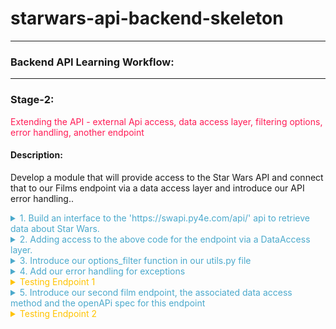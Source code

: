 
# starwars-api-backend-skeleton

---

### Backend API Learning Workflow:

---
### Stage-2:
<span style="color:#FF1B55FF">Extending the API - external Api access, data access layer, filtering options, error handling, another endpoint</span>

#### Description: 
Develop a module that will provide access to the Star Wars API and connect that to our Films endpoint via a data access layer and introduce our API error handling..

<details>
<summary style="color:#4ba9cc">1. Build an interface to the 'https://swapi.py4e.com/api/' api to retrieve data about Star Wars.</summary>

For this module we shall build a class, a star wars object that provides us access to an external source of Star Wars data.

>Copy the code below into the starwars.py file.

```python
# -*- coding: utf-8 -*-

# ------------------------------------------------
#    External imports
# ------------------------------------------------

import asyncio
import aiohttp
import requests

# ------------------------------------------------
#    Python Imports
# ------------------------------------------------

# ------------------------------------------------
#     Module Imports
# ------------------------------------------------
from errors.v1.handlers import ApiError

# ------------------------------------------------
#    Script Wide Variables
# ------------------------------------------------
URL = 'https://swapi.py4e.com/api/'


# ------------------------------------------------
#          CLASSES START HERE
# ------------------------------------------------


class StarWars(object):
    """
        Star Wars object
        Facilitates Async Calls to the swapi api for retrieval of star wars data.
        All methods are static helper functions with the exception of request_data.
        The request_data function is used to retrieve star wars data and called via api
        StarWars class object instance.
    """

    def __init__(self, **kwargs):

        # Variables used for each instance of the class.
        self.swars_data = []
  ```
   
Above you can see that we have a class called StarWars and an \_\_init__\ method. This method is used to 
add any variables to all new star wars objects.

Here you can see that we set the object variable swars_data to an empty list. We will see how this is used later.

Look at the 'External Imports' near the top of the page.

```python
import asyncio
import aiohttp
import requests
```

In this module we shall use two types of methods to send requests. Let's look at them in order of least complexity.

1. A synchronous request via the third import in the list - the package 'requests'.

   'requests' is a well known python package that handles requests to any reachable service.

   When your code makes a synchronous request it does not return until it receives the response blocking any further
   processing, i.e. you have to wait for the response before continuing.

   We will use this kind of request when we require a single record from the Star Wars API.
   
   
#### A synchronous Request
    
![](images/syncio-requests.drawio.png)

2. Asynchronous requests via the packages asyncio and aiohttp.
   We use asyncio along with aiohttp to create a set of input output tasks, i.e. in this case calls to the Star Wars APi and handle the responses via a function assigned to each call. 
   This is not the same as a promise in Javascript. We'll get to the details of how this works when we include the code shortly. In the meantime have a look at the following diagram to get a feel for we're going to do.
  
#### An asynchronous Request
      
![](images//async-request.drawio.png)
       
As you can see from the diagram above, using an asyncio client session and aiohttp there is a connection pool that
enables multiple requests to be sent simultaneously in any order to our Star Wars API.

Each call/task is configured with a handler/method a url for the actual address of the call and any arguments we 
wish to send with the call. 

When we have added all our calls to the call list we then run the asyncio module and call asyncio gather with the calls
list as a parameter. asyncio.gather will fire off all the calls which in turn call the handler/method that makes
the calls. In that method handler, as we shall see in the code we use an 'await' keyword on the request. This tells the handler to
stop processing the code in the handler at that point and allow the other code, outside of it, to be processed, which in this case means
that the same method handler can be called again for the other requests. Each time releasing after the 'await'.

When each request receives a response, the asyncio knows to go back to the point in the code directly after the await. This happens for each and every call.

Now let's look at the code for both the synchronous and asynchronous calls made above.
      
   
```python
async def fetch_json(self, session: aiohttp.ClientSession(), url: str, **kwargs):
      """
         Async function to make multiple api calls and fetch json data for each call
         Adding the data when received to the self.swars_data list
      """
      print(f"Requesting {url}")
      resp = await session.request('GET', url=url, **kwargs)
      if resp.status == 200:
          data = await resp.json(content_type=None)
          print(f"Received data for {url}")
          # Put the results data on the end of the list
          self.swars_data.extend(data['results'])
      else:
          error = f"url {url}"
          raise ApiError(message=error, status_code=resp.status)

async def api_query(self, urls, **kwargs):
      """
         Set up an async task for each url in urls and call the urls asynchronously.
         Asyncio sets up a client connection to handle all the calls to the swapi api.
         Calls fetch_json after each task/url call gets a response
      """
      # Single client session for all the api calls. We use an open HTTP connection for simplicity here. The
      # data is open source...
      client = aiohttp.ClientSession(connector=aiohttp.TCPConnector(ssl=False))

      async with client as session:
          # Create fetch tasks from the urls
          tasks = []

          for url in urls:
              tasks.append(self.fetch_json(session=session, url=url, **kwargs))

          # waits for asyncio.gather() to be completed, required because we want to sort when all data has arrived
          await asyncio.gather(*tasks, return_exceptions=True)
          # This has no effect - because we are using a with statement that will automatically close the session
          # await session.close() 

def request_data_async(self, query, batch_size=None, max_items=None):
    """
        This method formats n number of urls with the parameter 'query'
    
    param: query - the api query parameter i.e. films or people
    param: max_items: The maximum number of items to fetch
    params: batch_size: The maximum items returned across all batches/api calls
    """
    # Create the initial url
    urls = []
    urls_append = urls.append
    
    if max_items and batch_size and max_items > batch_size:
        for i in range(1, round(max_items / batch_size) + 1):
            urls_append(f"{URL}{query}/?page={i}")
    else:
        urls.append(f"{URL}{query}/")
    
    # Call the api query function
    asyncio.run(self.api_query(urls)) 

def request_data_sync(self, query):
    """
        Request and wait for our data to return
        In this method we are using the requests package to make a simple synchronous API call
        The code is blocked until the response is received.
    :param query: Contains query parameters for the request
    :return:
    """
    status = ""
    
    try:
        # Format the url from the main swapi url plus the query/queries
        url = f"{URL}{query}/"
        # make the request
        r = requests.get(url=url)
        # Raise the status to make sure it was successful. If it is not the below exception will occur
        status = r.status_code
        r.raise_for_status()
    
        # We have success - let's return the data
        # extracting data in json format
        self.swars_data = r.json()
    except requests.ConnectionError as e:
        msg = "OOPS!! Connection Error. Make sure you are connected to a live Internet connection."
        raise ApiError(message=msg, status_code=status)
    except requests.Timeout as e:
        msg = "timeout-error"
        raise ApiError(message=msg, status_code=status)
    except requests.HTTPError as e:
        if status == 404:
            msg = "not-found"
        elif status == 400:
            msg = "bad-request"
        elif status == 500:
            msg = "server-error-star-wars-api"
        else:
            msg = "something-went-wrong"
        raise ApiError(message=msg, status_code=status)
    except KeyboardInterrupt:
        msg = "program-closed"
        raise ApiError(message=msg, status_code=status)        
```

Let's walk through the code and map it to the images above.

1. First let's look at the synchronous method.
   
```python
def request_data_sync(self, query):
```
This is perfectly straight forward. We simply pass in a query parameter such as 'films/1', which tells us we want to 
retrieve data for the film with ID 1. 

Next we append this to the Star Wars API url, then make the request using requests. When the response returns we check the status. 
If it is a 200 (all good), we take the json response data from the response object and assign it to our swars_data variable we declared in the class \_\_init__\ method. This

If it is not ok we raise an exception. The exception message depends on the status. The exception being raised for all errors is the
an ApiError. We'll get to our error handling shortly. For now, it is enough to know that errors/exceptions are being 
handled.

2. Let's now explore the more complex asynchronous method.
      
```python
def request_data_async(self, query, batch_size=None, max_items=None):
```

As you can see we pass in three parameters.

* The query parameter
* A batch_size parameter - this tells us how many items we would like the Star Wars API to return in a single call.
* A max_items parameter - this tells us how many items in total across all calls we wish to retrieve.


This method builds n urls. Both batch_size and max_items are optional. If they have no value a single url is created by appending the Star Wars url with the query.
Otherwise, a series of urls is created, according to the max_items being divided by the batch_size parameter. For each of these urls we not only append the query but also an extra
query parameter called page, which equates to a number starting at 1 and ending in n+1. 

Once our urls have been created we run the asyncio via asyncio.run, passing it a call to our query function which has the urls and any other arguments as parameters.
This function then gets called within the asyncio process.

```python
async def api_query(self, urls, **kwargs):
```

The first thing to notice about our api_query function is that the definition 'def' is preceded by 'async'.

When a function is preceded by the keyword 'async' we know that this function is an asynchronous coroutine and will call some process using the 'await' keyword.
The 'await' keyword tells the code to pass back control to the event loop. Therefore, the method api_query is a coroutine that performs a bunch of asynchronous calls.

As you can see from the code we assign a bunch of tasks/request calls to a task list using the urls passed in. Each task is assigned a method that it will call, 
in this case
 
```python
def fetch_json(self, session: aiohttp.ClientSession(), url: str, **kwargs):
```

This method has session, a relevant url and any extra arguments as parameters. Once we call asyncio.gather in our api_query method, passing our task list as a parameter, 
the 'fetch_json' function will be executed asynchronously until all tasks have been called. So if we have 10 urls to call 'fetch_json' gets called 10 times. So

What happens in fetch_json, simple it makes a request to the url with specified query and arguments using the client session (connection pool).
It uses the 'await' keyword here to release the event loop to fire the next call...When the response comes, it checks the status and if all ok, 
adds the returned json response data to our class object swars_data variable. If there is an error then it handles it by raising an Api Error.

Hopefully you have understood what's happening now and are ready to move on, but before you do that copy the last section of code and append it to the starwars.py file.

</details>

<details>
<summary style="color:#4ba9cc">2. Adding access to the above code for the endpoint via a DataAccess layer.</summary>

We now have a gateway to the external Star Wars API data, but we need someway of connecting to that from our endpoint. This is where our data access layer comes into play.
As mentioned in the introduction, we use a data access layer as a means to separate dealing with our data sources. This helps us maintain a robust structure and minimises maintenance, redundancy and refactoring.

Let's look at the film endpoint again. Go to films/v1/endpoints.py and open it, you should see the following code for the endpoint get_film...

```python
def get_film(film_id, **kwargs):
    """
        Fetch a film's entity from its name
    :param film_id: The id of the film to be retrieved
    :return: Film Entity
    :errors:
        ApiError - raises an APIError
    """
    api_response()
```
We are going to replace the line 'api_response()' with the code block below

```python
film = FilmDacc.film(film_id, kwargs['options'])
return api_response(film)
```

This is our code for accessing the films data access layer.

The following line of code calls the class (FilmDacc) method (film) and passes the films ID, and any keyword arguments we wish to pass to the method.
As can be seen below the keyword arguments are in fact our options.


```python
film = FilmDacc.film(film_id, kwargs['options'])
```
This method, if successful, will return all of the film data for the requested film ID. Before we take a look at the class in our data films access layer
we first need to import the FilmDacc object

Under Films Data Access layer introduce the import thus:

```python
from films.v1.data_access import *
```

This uses the '*' notation to indicate that we shall import everything from the data access layer data_access.py

>Open the data_access.py file in the same folder and copy the following code into it.

```python
# -*- coding: utf-8 -*-

# ------------------------------------------------
#    Python Imports
# ------------------------------------------------

# ------------------------------------------------
#    External Imports
# ------------------------------------------------

# ------------------------------------------------
#     Module Imports
# ------------------------------------------------
from starwars import StarWars
from utils import options_filter

# ------------------------------------------------
#     Abstract Character Data Access Layer
# ------------------------------------------------

class FilmDacc(object):
    """
        Abstract Film Data Access Class
    """

    @staticmethod
    def film(film_id, options):
        """
             Retrieve a specific StarWars Film
        :param film_id:
        :param options: The options for filtering what gets returned - See API Specification
        :return: The filtered film data
        """
        starwars = StarWars()
        # Build and request the URL by adding the film_id
        starwars.request_data_sync('films/'+film_id)
        return options_filter(starwars.swars_data, options)[0]
```

Let's examine the code.

Under Module Imports you can see that there are three imported packages, our error handling (we'll get to that afterwards),
the StarWars class we recently created and an options_filter from our utils.py module. Don't worry about that now, again we'll get to that later.
Our focus for the moment is on the StarWars class which provides us a route into the external Star Wars API.

Look at the class we have created for our Films data access layer.

Currently, the class has a single staticmethod called film, which has two parameters, the film id and options. The film ID is obviously an ID, the options are a key-value pair object. A python dictionary.
Hopefully you remember your python fundamentals and that a staticmethod is a class method that can be called directly from a class without creating a new object.

To understand our options we need to briefly go back to our openAPI specification for films and look at these options. Look at the specification endpoint below and check the parameters, there you can see the parameter 'options'.


```yaml
# -----------------------------------------------
  # Film paths - REQUESTS
  # -----------------------------------------------

  /films/v1/{film_id}:

    get:
      summary: Retrieve a specific star wars film data set
      tags:
        - Film
      description: >
        
        Errors:

          token-invalid, 401
          authorisation-required, 401
          not-found, 404

      operationId: films.v1.endpoints.get_film
      parameters:
        - name: "film_id"
          description: Films Unique id
          in: path
          required: true
          schema:
            type: string
        - name: "options"
          in: query
          description: Optional Film Data
          required: false
          style: deepObject
          schema:
            $ref: '#/components/schemas/FilmExtras'
      responses:
        '200':
          description: Returns a data object containing a Films data
          content:
            application/json:
              schema:
                $ref: '#/components/schemas/FilmResponse'
```

The parameter 'options' is a deepObject which means it has more than one level and is referenced by the schema FilmExtras.
Unlike our 'film_id' parameter our 'options' parameter is placed in the query of the request and not in the path.

```yaml
# -----------------------------------------------
#  Film Extras REQUEST SCHEMA
# -----------------------------------------------
FilmExtras:
  type: object
  properties:
    characters:
      description: provide film character urls
      type: boolean
    planets:
      description: provide all film planet urls
      type: boolean
    species:
      description: provide all film species urls
      type: boolean
    starships:
      description: provide all film starship urls
      type: boolean
    vehicles:
      description: provide all film vehicle urls
      type: boolean
```

As can be seen FilmExtras is an openAPI schema object containing several properties. Each of those properties is boolean. It can be true or false. 
Take a quick peak at our API interface to check how this object is represented.

![](.build-1_images/873778c7.png)

The object in question is a simple Json key-value pair object and by default each key has a value set to true. 
We can change the value to false if we do not require the information to be passed back in the response.

Getting back to our data access method called film...

```python
starwars = StarWars()
# Build and request the URL by adding the film_id
starwars.request_data_sync('films/'+film_id)
return options_filter(starwars.swars_data, options)[0]
```

Here's what's happening line by line.

#### starwars = StarWars()
We are assigning a new instance of the class StarWars as an object an assigning it to our variable starwars.
#### starwars.request_data_sync('films/'+film_id)
We call the object method request_dat_sync with a parameter that encompasses the path for films and an extra path variable which is the film ID.
    
#### return options_filter(starwars.swars_data, options)[0]
This line returns the results of the options_filter function in the utils.py file. It does this by passing in the starwars object variable swars_data.
We also pass in the options object, so the options filter can test for the options against the data in the response. Notice that at the end of the line and after the function call is closed we have [0].
This is stating that in the list returned we only require the first item of the list and not the whole list. Why? Well because this is an endpoint that returns a single data item, it seems pointless to send this back as a list.
We could of course avoid this if we did some tests on the list in the options_filter function and return the item itself and not the list, if indeed the list was made up of a single item.
This is a choice, we make a decision and run with it. You will come across plenty of similar scenarios during your coding lifetime.

Summing up so far.

  * We have introduced the StarWars class for access to our external Star Wars data source.
  * We have introduced the required data access layer class and method to act as the data gateway between our endpoint and the external data source.
  * We have modified our endpoint to interface with the data access layer
  * We have understood our 'options' object.

</details>

<details>
<summary style="color:#4ba9cc">3. Introduce our options_filter function in our utils.py file</summary>

We already understand what our options_filter function has to do, now let's look at the code and see how it does it.

```python
# -*- coding: utf-8 -*-

# ------------------------------------------------
#    External imports
# ------------------------------------------------

# ------------------------------------------------
#    Python Imports
# ------------------------------------------------

# ------------------------------------------------
#    Module Imports
# ------------------------------------------------


def options_filter(data, options):
    """
        Filters through a list of dictionaries or a single dictionary and removes any data from the options dict that is set to false

    :param data: maybe a list of dicts or a single dict
    :param options: The options to filter on
    :return: Filtered data
    """

    # Define an empty list to hold all our filtered dictionaries
    fl = []

    def filter_options(data_set, options):
        new_dict = {}
        for k, _ in data_set.items():
            # The following line is a dictionary comprehension. It is used to filter optional data specified in the kwargs argument.
            # which is passed into the API by the client request as a Json dictionary of options.
            # The way it works is to filter key-value pairs from the returned film_entity dictionary against the kwargs dictionary.
            # Any key-value pair in the film_entity dictionary that is in the options dictionary of kwargs and set to False should be excluded from the returned data.
            filtered_dict = {k: v for (k, v) in data_set.items() if k not in options or options[k] is True}
            new_dict.update(filtered_dict)
        return new_dict

    if isinstance(data, list):

        for item in data:
            if isinstance(item, dict):
                fd = filter_options(item, options)
                fl.append(fd)
                
    elif isinstance(data, dict):
        
        fd = filter_options(data, options)
        fl.append(fd)
        
    else:
        return data

    return fl


```

The function has two parameters

  * data - a python dictionary or list of dictionaries containing the options to filter
  * options - the object that contains the key-value pair mapping of data we want to include or not.

Let's go through what's happening step by step.

1. We declare an empty list - fl = []

2. We check if our data parameter is a list.
  
  If it is a list we use an iteration (for loop) to take each object (item) from the data and call the function
  filter_options with the item and the options object. We make sure the item is a dictionary before we pass it. If it is not, we ignore it and continue the loop.
  We'll cover filter_options shortly. If it is a dictionary object we then take the result and append it to the list we declared earlier 'fl'
  The loop concludes when all data items have been through the function filter_options. Our resulting 'fl' list contains all the items with our options applied to them
  
  If it is not a list make sure it is a dictionary object and pass the object to filter_options along with the options object and append the result to our 'fl' list, which contains a single item filtered using our options object.
  
  If it is neither a list nor a dictionary then we ignore it and pass back the data as it came.
  
3. Return 'fl'


   The function filter_options has the task of iterating over the item (data_set) keys and comparing those against keys in the options object which is a dictionary.

   The algorithm works as follows:

  1. Declare a new empty dictionary called new_dict.
  2. Iterate over the items in the data_set and filter them via a dictionary comprehension function as follows

     The dictionary comprehension does the following:
 
       * Takes each key-value pair from the data_set and checks to see if the same key is in options and is set to True, if it is set to True or the key is not in options the key-value pair are added to the
         variable filtered_dict. 
       * The new_dict variable is then updated with the contents of filtered_dict. 
 
         The filtered data is returned and forwarded on in the api_response to the client.
  
That's it for our options_filter function.
>Copy the code and add it to our utils.py file.

</details>

<details>
<summary style="color:#4ba9cc">4. Add our error handling for exceptions</summary>

As we have seen in the various blocks of code there are numerous exception possibilities. We need to present these exceptions in
a standard manner for both us the developers and the client. 

We use one exception declaration in our code:

  * ApiError

Let's look at the exception handling in the 'request_data_sync'

```python
def request_data_sync(self, query):
    """
        Request and wait for our data to return
        In this method we are using the requests package to make a simple synchronous API call
        The code is blocked until the response is received.
    :param query: Contains query parameters for the request
    :return:
    """
    status = ""

    try:
        # Format the url from the main swapi url plus the query/queries
        url = f"{URL}{query}/"
        # make the request
        r = requests.get(url=url)
        # Raise the status to make sure it was successful. If it is not the below exception will occur
        status = r.status_code
        r.raise_for_status()

        # We have success - let's return the data
        # extracting data in json format
        self.swars_data = r.json()

    except requests.ConnectionError as e:
        msg = "OOPS!! Connection Error. Make sure you are connected to a live Internet connection."
        raise ApiError(message=msg, status_code=status)
    except requests.Timeout as e:
        msg = "OOPS!! Timeout Error"
        raise ApiError(message=msg, status_code=status)
    except requests.HTTPError as e:
        if status == 404:
            msg = "Not Found"
        elif status == 400:
            msg = "Bad Request"
        elif status == 500:
            msg = "Server Error on the Star Wars Api"
        else:
            msg = "Opps Something went wrong!!"
        raise ApiError(message=msg, status_code=status)
    except KeyboardInterrupt:
        msg = "Someone closed the program"
        raise ApiError(message=msg, status_code=status)
```

As can be seen from the code, the 'requests' package has numerous exceptions itself. We use these to catch the various exceptions that occur when using the 'requests' package.
However, we then raise our own exception ApiError and assign the message and status code to it.

But why have an ApiError as well as the other exceptions. Predominantly two reasons:

  * To set an exception standard at certain points that perform certain logic, i.e. accessing data
  * To tailor the exception message. When using various packages, you get slightly different messages for the same error.
    By tailoring the messages to a standard we don't bombard the client with different messages for the same exception.

When we write an API or other codebase for that matter we may decide on a number of exceptions to standardise on, this makes our life easier as a developer.
However, we do not want to confuse the client with a number of different exceptions. Where those occur in our codebase is not fascinating to a client of the API.

So what we do is we define a single exception to use for communicating exceptions to the client. In our case it's our ApiError exception handler,
the ApiError.

Coding our exceptions:

Before we get into the actual error handling functions which will exist in 'errors/v1/handlers.py', we need to make a couple of changes to the main.py file that

>Under 'Module Imports' in main.py place the following line of code

```python
from errors.v1 import handlers as error_handlers
```

>Then add the following directly under the app.add.api function call. Placing a new line inbetween 

```python
app.app.register_blueprint(error_handlers.error_handlers)
```

What the above line does is add a Flask blueprint registration. Blueprints are typically used to modularise a Flask application. But in this instance we are using it to 
add our error handling functions as a module. 

There are several ways to handle exceptions in Flask, some simpler than others. The reason we are using a blueprint is so that we can
place all of our error code in a separate file and not in our main.py. Again, this provides clarity to our code structure, we know where things are.

The following error handling code shows how this is done.

```python
# -*- coding: utf-8 -*-

# ------------------------------
#  External Imports
# ------------------------------
from flask import Blueprint
from flask import jsonify

# ------------------------------
#  Python Imports
# ------------------------------
import logging

# ------------------------------
#  Module Imports
# ------------------------------


# ------------------------------
#  Flask Blueprint Declaration
# ------------------------------
error_handlers = Blueprint('error_handlers', __name__)


# ------------------------------
#  Error Classes
# ------------------------------

class ApiError(Exception):
    """
        Parent Error Class - inherits default Exception
    :param: Exception - The raised exception
    """
    def __init__(self, message='There was an error', status_code=500, payload=None):
        """
        Class
        :param message: String
        :param status_code: Integer
        :param payload: Dict
        """
        Exception.__init__(self)
        self.message = message

        if status_code is not None:
            self.status_code = status_code
        self.payload = payload
        super(ApiError, self).__init__(message, status_code, payload)

    def to_dict(self):
        """
            Convert payload to a dictionary and add the message
        :return:
        """
        rv = dict(self.payload or ())
        rv['message'] = self.message
        rv['status'] = "error"
        return rv


@error_handlers.app_errorhandler(ApiError)
def handle_api_error(error):
    """
        Handles and logs the ApiError
    :param error: The actual error
    :return: error response
    """
    response = jsonify(error.to_dict())
    response.status_code = error.status_code
    logging.error(str(response.json['message']))
    return response

```

As you can see we are importing our error handling blueprint that was registered in our main.py file.

```python
# ------------------------------
#  Flask Blueprint Declaration
# ------------------------------
error_handlers = Blueprint('error_handlers', __name__)
```
Our custom exception class is then defined.

  * ApiError

ApiError inherits from the default python exception class 'Exception'.

The ApiError class takes upto three parameters, if none of these parameters are defined in the call, i.e. ApiError(), Then
they are defined inline in the function head.


The last function in the code above called handle_api_error is decorated with our registered blueprint error_handler which calls the function
app_errorhandler with the parameter of our class error, in this case APiError.

What this does is:

 * Take an instance of a raised ApiError (class object) and passes it to the function as the parameter 'error'.
 * Assigns a jsonified version of the arguments of the error via the class method 'to_dict', in this case, message, status and payload if it exists, to the variable 'response'
 * Adds the status to the response - so the client can retrieve it separately, but this is not strictly necessary as a call to the api that results in an error will
   receive the status code back from whatever method they are using to access the api.
 * Logs the error message (converting it to a string) - helps us developers out.
 * Returns the response

>Copy the above code to the error handler at errors/v1/handlers.py

That's it our error handling is now in place. 

</details>

<details>
<summary style="color: #ffc300">Testing Endpoint 1</summary>

Let's test our code now. Run the main.py app again

>Copy 'http://127.0.0.1:5003/ui' into the browser

>Click on the Film endpoint

>Click on 'Try it out'

>Stick a 1 into the filed that says 'Film_id'

>Click the blue execute bar 

Hey Presto you should see the following responses:

![](images/film-endpoint-one-success.png)

Now let's check our API exceptions are working. Do the same as above, but instead of putting a 1 as the film id, put 100 
and execute it again.

![](images/api-not-found-error.png)

As you can see our exception handling is working. We have a 404 not-found error.

Great stuff!

We have our first API endpoint running successfully. We have retrieved the complete data set of the Star Wars Movie 'A New Hope' from an external data source.

###Exercise

>Try setting some of the options to false and get different films up, by changing the id. Hint there are 7 films.

</details>

<details>

<summary style="color:#4ba9cc">5. Introduce our second film endpoint, the associated data access method and the openAPi spec for this endpoint</summary>

Whoa! We are nearly there, but not quite.

Let's top it all off by adding a second films endpoint. Our second films endpoint will retrieve all the films from the Star Wars series. 1 through 7.

Check out the code:

```python
def get_films(**kwargs):
    """
        Fetch all the films via pagination. If there is a cursor then fetch the next batch of films

    :param kwargs: dictionary object containing keyword arguments
    :return: List of Film Entities and total film count
    :errors:
    """

    films, count = FilmDacc.films(kwargs['options'])

    if films:
        return api_response({
            'results': films,
            'count': count
        })
    else:
        raise ApiError('films-not-found', status_code=404)
```

'get_films' is exactly what is says on the label. The differences between this and the 'get_film' endpoint are:

  * It calls the FilmData access method 'films' instead of 'film'
  * it returns a list of film objects
  * it returns a count representing the number of films retrieved.

>Copy and append the code above to the films/v1/endpoints.py

Also notice that we raise an API error if no films are found, so we had better introduce our error handling
into films

>Copy the following import statement into the Module Imports, section of the endpoints file.

```python
from errors.v1.handlers import ApiError
```

The data access method 'films' is up next, let's take a look...

```python
@staticmethod
def films(options):
    """
         Retrieve StarWars Films

    :param options:The options for filtering what gets returned - See API Specification
    :return: The filtered films data
    """
    starwars = StarWars()
    starwars.request_data_async('films')
    films = options_filter(starwars.swars_data, options)
    return films, len(films)

```

What it does:
* instantiate the starwars object
* call the starwars object method request_data_async, passing in the query 'films'
* filter the result with our options and return
* return the list of film objects and the length of the list, which represents the number of films, i.e. the count.

>copy and append this code to the films/v1/data_access.py file

Finally, let's grab our openAPI specification for this endpoint.

```yaml
/films/v1/:

    get:
      summary: Retrieve a list of star wars films - Requires login.
      tags:
        - Films
      description: >

        Required Headers:

            Authorization request header

              Bearer Valid Admin Access Token

        Errors:

            token-invalid, 401
            authorisation-required, 401
            not-found, 404

      operationId: films.v1.endpoints.get_films
      parameters:
        - name: "options"
          in: query
          description: Optional Film Data
          required: false
          style: deepObject
          schema:
            $ref: '#/components/schemas/FilmExtras'

      responses:
        '200':
          description: Returns a data object containing a list of Film entities
          content:
            application/json:
              schema:
                $ref: '#/components/schemas/FilmListResponse'
```
>Copy and place the above specification and append it directly below the first endpoint specification iin your openapi.yaml file.

Next, the openapi schema for returning more than one film. It's called FilmListResponse

```yaml
FilmListResponse:
  properties:
    results:
      type: array
      items:
        $ref: '#/components/schemas/FilmResponse'
    count:
      description: total number of films returned
      type: object
```

This takes an array/list of file objects as per the schema 'FilmResponse'

>Copy this schema and place it in the openapi.yaml file directly after 'FilmResponse'

Great we are all set, but before we test this second endpoint take a while to study the three components we have just added. 
Make sure you understand what is happening, and be sure to refresh yourself with the 'request_data_async' method in the starwars class.

Once you are confident you understand, move on to the next 'Testing' the second endpoint below

</details>

<details>
<summary style="color: #ffc300">Testing Endpoint 2</summary>

>Run the main app again

>Copy the url remembering to add the '/ui' to it.

>Go to the second films endpoint,  just below the first one, and click 'Try it out'

>Click the blue execute button and wait for the results.

You should see the following:

![](images/film-endpoint-two-success.png)

We have an http 200 response with data containing 7 films in total.

###**Now take a while to look at all the files you have added code to and make sure you understand what's happening.** 

###**It's important for the next part of the training where you will be expected to go it alone**.

When you're done you can continue with stage-3 

[<span style="color:#4ba9cc">Stage 3 - Go it alone - Exercise</span>](stage-3.md)

</details>
